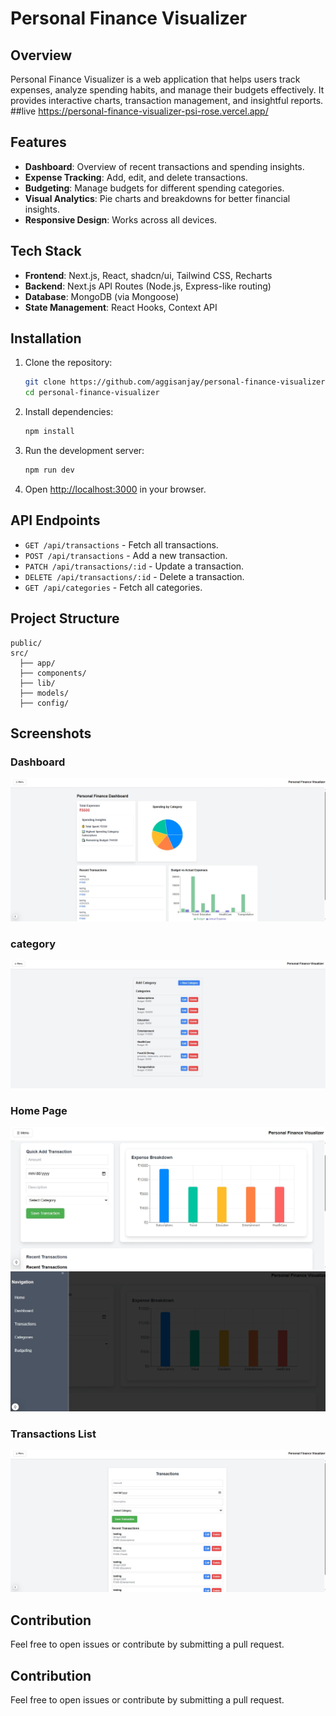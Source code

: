 # Personal Finance Visualizer

## Overview
Personal Finance Visualizer is a web application that helps users track expenses, analyze spending habits, and manage their budgets effectively. It provides interactive charts, transaction management, and insightful reports.
##live 
https://personal-finance-visualizer-psi-rose.vercel.app/
## Features
- **Dashboard**: Overview of recent transactions and spending insights.
- **Expense Tracking**: Add, edit, and delete transactions.
- **Budgeting**: Manage budgets for different spending categories.
- **Visual Analytics**: Pie charts and breakdowns for better financial insights.
- **Responsive Design**: Works across all devices.

## Tech Stack
- **Frontend**: Next.js, React, shadcn/ui, Tailwind CSS, Recharts
- **Backend**: Next.js API Routes (Node.js, Express-like routing)
- **Database**: MongoDB (via Mongoose)
- **State Management**: React Hooks, Context API

## Installation
1. Clone the repository:
   ```sh
   git clone https://github.com/aggisanjay/personal-finance-visualizer.git
   cd personal-finance-visualizer
   ```
2. Install dependencies:
   ```sh
   npm install
   ```
3. Run the development server:
   ```sh
   npm run dev
   ```
4. Open [http://localhost:3000](http://localhost:3000) in your browser.

## API Endpoints
- `GET /api/transactions` - Fetch all transactions.
- `POST /api/transactions` - Add a new transaction.
- `PATCH /api/transactions/:id` - Update a transaction.
- `DELETE /api/transactions/:id` - Delete a transaction.
- `GET /api/categories` - Fetch all categories.

## Project Structure
```
public/
src/
  ├── app/
  ├── components/
  ├── lib/
  ├── models/
  ├── config/
```

## Screenshots
### Dashboard
![Dashboard Screenshot](image-3.jpeg)



### category
![alt text](image-5.jpeg)

### Home Page
![Home Screenshot](image-1.jpeg)
![Side bar](image-2.jpeg)

### Transactions List
![Transactions List Screenshot](image-4.jpeg)

## Contribution
Feel free to open issues or contribute by submitting a pull request.

## Contribution
Feel free to open issues or contribute by submitting a pull request.


